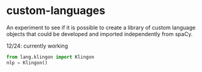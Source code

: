 # custom-languages

An experiment to see if it is possible to create a library of custom language objects that could be developed and imported independently from spaCy. 

12/24: currently working 
```python 
from lang.klingon import Klingon
nlp = Klingon()  
```

